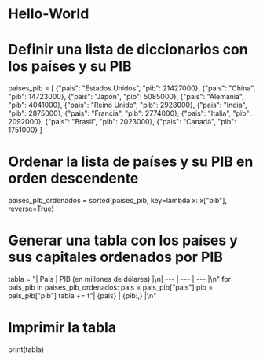 # Hello-World
# Definir una lista de diccionarios con los países y su PIB
paises_pib = [
    {"pais": "Estados Unidos", "pib": 21427000},
    {"pais": "China", "pib": 14723000},
    {"pais": "Japón", "pib": 5085000},
    {"pais": "Alemania", "pib": 4041000},
    {"pais": "Reino Unido", "pib": 2928000},
    {"pais": "India", "pib": 2875000},
    {"pais": "Francia", "pib": 2774000},
    {"pais": "Italia", "pib": 2092000},
    {"pais": "Brasil", "pib": 2023000},
    {"pais": "Canadá", "pib": 1751000}
]

# Ordenar la lista de países y su PIB en orden descendente
paises_pib_ordenados = sorted(paises_pib, key=lambda x: x["pib"], reverse=True)

# Generar una tabla con los países y sus capitales ordenados por PIB
tabla = "| País | PIB (en millones de dólares) |\n| --- | --- | --- |\n"
for pais_pib in paises_pib_ordenados:
    pais = pais_pib["pais"]
    pib = pais_pib["pib"]
    tabla += f"| {pais}  | {pib:,} |\n"

# Imprimir la tabla
print(tabla)
